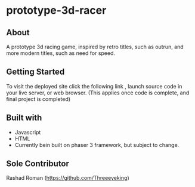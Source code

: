 # prototype-3d-racer

## About

A prototype 3d racing game, inspired by retro titles, such as outrun, and more modern titles, such as need for speed.

## Getting Started

To visit the deployed site click the following link []()
, launch source code in your live server, or web browser. (This applies once code is complete, and final project is completed)

## Built with

* Javascript
* HTML
* Currently bein built on phaser 3 framework, but subject to change.

## Sole Contributor

Rashad Roman (https://github.com/Threeeyeking)


